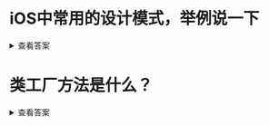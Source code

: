 
# iOS中常用的设计模式，举例说一下
<details>
  <summary>查看答案</summary>
  
  - 代理模式
  - 观察者模式
  - 单利模式
  - 工厂模式
  - 适配器模式
  - 外观模式
</details>

# 类工厂方法是什么？
<details>
  <summary>查看答案</summary>
  
  类工厂方法就是把`alloc`方法和`init`整合在一起，系统自动`autorelease`不用我们自己释放内存。比如我们经常用到的`new`，系统不推荐我们使用`new`对于对象初始化，因为释放会比较慢。
</details>
